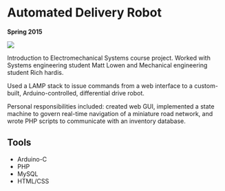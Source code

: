 # Automated Delivery Robot

**Spring 2015**

![](../master/line-following-robot.jpeg)

Introduction to Electromechanical Systems course project.  Worked with Systems engineering student Matt Lowen and Mechanical engineering student Rich hardis.

Used a LAMP stack to issue commands from a web interface to a custom-built, Arduino-controlled, differential drive robot.

Personal responsibilities included: created web GUI, implemented a state machine to govern real-time navigation of a miniature road network, and wrote PHP scripts to communicate with an inventory database.

## Tools
* Arduino-C
* PHP
* MySQL
* HTML/CSS
